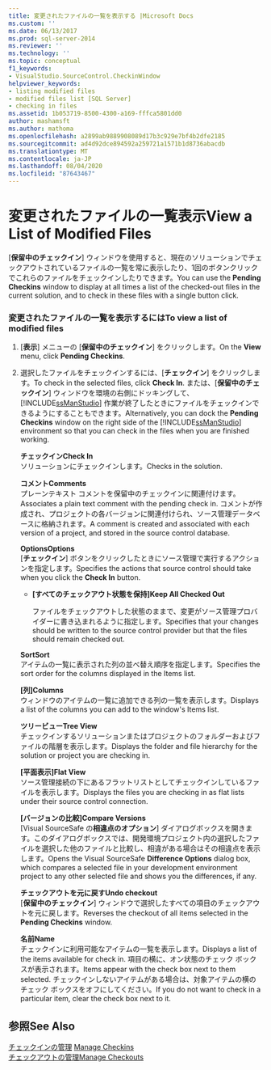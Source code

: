 ```yaml
---
title: 変更されたファイルの一覧を表示する |Microsoft Docs
ms.custom: ''
ms.date: 06/13/2017
ms.prod: sql-server-2014
ms.reviewer: ''
ms.technology: ''
ms.topic: conceptual
f1_keywords:
- VisualStudio.SourceControl.CheckinWindow
helpviewer_keywords:
- listing modified files
- modified files list [SQL Server]
- checking in files
ms.assetid: 1b053719-8500-4300-a169-fffca5801dd0
author: mashamsft
ms.author: mathoma
ms.openlocfilehash: a2899ab9889908089d17b3c929e7bf4b2dfe2185
ms.sourcegitcommit: ad4d92dce894592a259721a1571b1d8736abacdb
ms.translationtype: MT
ms.contentlocale: ja-JP
ms.lasthandoff: 08/04/2020
ms.locfileid: "87643467"
---
```

# <a name="view-a-list-of-modified-files"></a><span data-ttu-id="9d4d9-102">変更されたファイルの一覧表示</span><span class="sxs-lookup"><span data-stu-id="9d4d9-102">View a List of Modified Files</span></span>
  <span data-ttu-id="9d4d9-103">[**保留中のチェックイン**] ウィンドウを使用すると、現在のソリューションでチェックアウトされているファイルの一覧を常に表示したり、1回のボタンクリックでこれらのファイルをチェックインしたりできます。</span><span class="sxs-lookup"><span data-stu-id="9d4d9-103">You can use the **Pending Checkins** window to display at all times a list of the checked-out files in the current solution, and to check in these files with a single button click.</span></span>  
  
### <a name="to-view-a-list-of-modified-files"></a><span data-ttu-id="9d4d9-104">変更されたファイルの一覧を表示するには</span><span class="sxs-lookup"><span data-stu-id="9d4d9-104">To view a list of modified files</span></span>  
  
1.  <span data-ttu-id="9d4d9-105">[**表示**] メニューの [**保留中のチェックイン**] をクリックします。</span><span class="sxs-lookup"><span data-stu-id="9d4d9-105">On the **View** menu, click **Pending Checkins**.</span></span>  
  
2.  <span data-ttu-id="9d4d9-106">選択したファイルをチェックインするには、[**チェックイン**] をクリックします。</span><span class="sxs-lookup"><span data-stu-id="9d4d9-106">To check in the selected files, click **Check In**.</span></span> <span data-ttu-id="9d4d9-107">または、[**保留中のチェックイン**] ウィンドウを環境の右側にドッキングして、 [!INCLUDE[ssManStudio](../includes/ssmanstudio-md.md)] 作業が終了したときにファイルをチェックインできるようにすることもできます。</span><span class="sxs-lookup"><span data-stu-id="9d4d9-107">Alternatively, you can dock the **Pending Checkins** window on the right side of the [!INCLUDE[ssManStudio](../includes/ssmanstudio-md.md)] environment so that you can check in the files when you are finished working.</span></span>  
  
     <span data-ttu-id="9d4d9-108">**チェックイン**</span><span class="sxs-lookup"><span data-stu-id="9d4d9-108">**Check In**</span></span>  
     <span data-ttu-id="9d4d9-109">ソリューションにチェックインします。</span><span class="sxs-lookup"><span data-stu-id="9d4d9-109">Checks in the solution.</span></span>  
  
     <span data-ttu-id="9d4d9-110">**コメント**</span><span class="sxs-lookup"><span data-stu-id="9d4d9-110">**Comments**</span></span>  
     <span data-ttu-id="9d4d9-111">プレーンテキスト コメントを保留中のチェックインに関連付けます。</span><span class="sxs-lookup"><span data-stu-id="9d4d9-111">Associates a plain text comment with the pending check in.</span></span> <span data-ttu-id="9d4d9-112">コメントが作成され、プロジェクトの各バージョンに関連付けられ、ソース管理データベースに格納されます。</span><span class="sxs-lookup"><span data-stu-id="9d4d9-112">A comment is created and associated with each version of a project, and stored in the source control database.</span></span>  
  
     <span data-ttu-id="9d4d9-113">**Options**</span><span class="sxs-lookup"><span data-stu-id="9d4d9-113">**Options**</span></span>  
     <span data-ttu-id="9d4d9-114">[**チェックイン**] ボタンをクリックしたときにソース管理で実行するアクションを指定します。</span><span class="sxs-lookup"><span data-stu-id="9d4d9-114">Specifies the actions that source control should take when you click the **Check In** button.</span></span>  
  
    -   <span data-ttu-id="9d4d9-115">**[すべてのチェックアウト状態を保持]**</span><span class="sxs-lookup"><span data-stu-id="9d4d9-115">**Keep All Checked Out**</span></span>  
  
         <span data-ttu-id="9d4d9-116">ファイルをチェックアウトした状態のままで、変更がソース管理プロバイダーに書き込まれるように指定します。</span><span class="sxs-lookup"><span data-stu-id="9d4d9-116">Specifies that your changes should be written to the source control provider but that the files should remain checked out.</span></span>  
  
     <span data-ttu-id="9d4d9-117">**Sort**</span><span class="sxs-lookup"><span data-stu-id="9d4d9-117">**Sort**</span></span>  
     <span data-ttu-id="9d4d9-118">アイテムの一覧に表示された列の並べ替え順序を指定します。</span><span class="sxs-lookup"><span data-stu-id="9d4d9-118">Specifies the sort order for the columns displayed in the Items list.</span></span>  
  
     <span data-ttu-id="9d4d9-119">**[列]**</span><span class="sxs-lookup"><span data-stu-id="9d4d9-119">**Columns**</span></span>  
     <span data-ttu-id="9d4d9-120">ウィンドウのアイテムの一覧に追加できる列の一覧を表示します。</span><span class="sxs-lookup"><span data-stu-id="9d4d9-120">Displays a list of the columns you can add to the window's Items list.</span></span>  
  
     <span data-ttu-id="9d4d9-121">**ツリービュー**</span><span class="sxs-lookup"><span data-stu-id="9d4d9-121">**Tree View**</span></span>  
     <span data-ttu-id="9d4d9-122">チェックインするソリューションまたはプロジェクトのフォルダーおよびファイルの階層を表示します。</span><span class="sxs-lookup"><span data-stu-id="9d4d9-122">Displays the folder and file hierarchy for the solution or project you are checking in.</span></span>  
  
     <span data-ttu-id="9d4d9-123">**[平面表示]**</span><span class="sxs-lookup"><span data-stu-id="9d4d9-123">**Flat View**</span></span>  
     <span data-ttu-id="9d4d9-124">ソース管理接続の下にあるフラットリストとしてチェックインしているファイルを表示します。</span><span class="sxs-lookup"><span data-stu-id="9d4d9-124">Displays the files you are checking in as flat lists under their source control connection.</span></span>  
  
     <span data-ttu-id="9d4d9-125">**[バージョンの比較]**</span><span class="sxs-lookup"><span data-stu-id="9d4d9-125">**Compare Versions**</span></span>  
     <span data-ttu-id="9d4d9-126">[Visual SourceSafe の**相違点のオプション**] ダイアログボックスを開きます。このダイアログボックスでは、開発環境プロジェクト内の選択したファイルを選択した他のファイルと比較し、相違がある場合はその相違点を表示します。</span><span class="sxs-lookup"><span data-stu-id="9d4d9-126">Opens the Visual SourceSafe **Difference Options** dialog box, which compares a selected file in your development environment project to any other selected file and shows you the differences, if any.</span></span>  
  
     <span data-ttu-id="9d4d9-127">**チェックアウトを元に戻す**</span><span class="sxs-lookup"><span data-stu-id="9d4d9-127">**Undo checkout**</span></span>  
     <span data-ttu-id="9d4d9-128">[**保留中のチェックイン**] ウィンドウで選択したすべての項目のチェックアウトを元に戻します。</span><span class="sxs-lookup"><span data-stu-id="9d4d9-128">Reverses the checkout of all items selected in the **Pending Checkins** window.</span></span>  
  
     <span data-ttu-id="9d4d9-129">**名前**</span><span class="sxs-lookup"><span data-stu-id="9d4d9-129">**Name**</span></span>  
     <span data-ttu-id="9d4d9-130">チェックインに利用可能なアイテムの一覧を表示します。</span><span class="sxs-lookup"><span data-stu-id="9d4d9-130">Displays a list of the items available for check in.</span></span> <span data-ttu-id="9d4d9-131">項目の横に、オン状態のチェック ボックスが表示されます。</span><span class="sxs-lookup"><span data-stu-id="9d4d9-131">Items appear with the check box next to them selected.</span></span> <span data-ttu-id="9d4d9-132">チェックインしないアイテムがある場合は、対象アイテムの横のチェック ボックスをオフにしてください。</span><span class="sxs-lookup"><span data-stu-id="9d4d9-132">If you do not want to check in a particular item, clear the check box next to it.</span></span>  
  
## <a name="see-also"></a><span data-ttu-id="9d4d9-133">参照</span><span class="sxs-lookup"><span data-stu-id="9d4d9-133">See Also</span></span>  
 <span data-ttu-id="9d4d9-134">[チェックインの管理](../../2014/database-engine/manage-checkins.md) </span><span class="sxs-lookup"><span data-stu-id="9d4d9-134">[Manage Checkins](../../2014/database-engine/manage-checkins.md) </span></span>  
 [<span data-ttu-id="9d4d9-135">チェックアウトの管理</span><span class="sxs-lookup"><span data-stu-id="9d4d9-135">Manage Checkouts</span></span>](../../2014/database-engine/manage-checkouts.md)  
  
  
